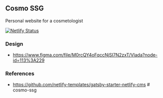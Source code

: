 ## Cosmo SSG
Personal website for a cosmetologist

[![Netlify Status](https://api.netlify.com/api/v1/badges/2a866574-419c-4642-9125-be017336e7ef/deploy-status)](https://app.netlify.com/sites/dr-reva/deploys)

### Design
- https://www.figma.com/file/M0rcQY4oFqccNjSI7N2zxT/Vlada?node-id=113%3A229


### References
- https://github.com/netlify-templates/gatsby-starter-netlify-cms
#   c o s m o - s s g  
 